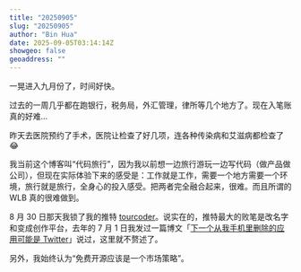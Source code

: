 ```yaml
---
title: "20250905"
slug: "20250905"
author: "Bin Hua"
date: 2025-09-05T03:14:14Z
showgeo: false
geoaddress: ""
---
```


一晃进入九月份了，时间好快。

过去的一周几乎都在跑银行，税务局，外汇管理，律所等几个地方了。现在入笔账真的好难...

昨天去医院预约了手术，医院让检查了好几项，连各种传染病和艾滋病都检查了😂

我当前这个博客叫“代码旅行”，因为我以前想一边旅行游玩一边写代码（做产品做公司），但现在实际体验下来的感受是：工作就是工作，需要一个地方需要一个环境，旅行就是旅行，全身心的投入感受。把两者完全融合起来，很难。而且所谓的 WLB 真的很难做到。

8 月 30 日那天我锁了我的推特 [tourcoder](https://twitter.com/tourcoder)。说实在的，推特最大的败笔是改名字和变成创作平台，去年的 7 月 1 日我发过一篇博文「[下一个从我手机里删除的应用可能是 Twitter](https://tourcoder.com/the-next-app-i-will-uninstall-might-be-twitter/)」说过，这里就不赘述了。

另外，我始终认为“免费开源应该是一个市场策略”。
